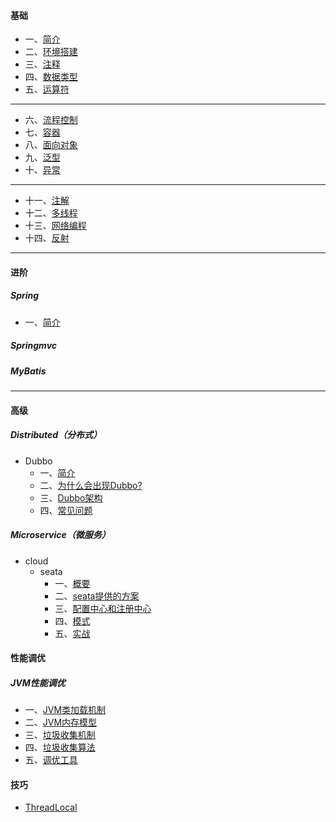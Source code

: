 #### 基础
- 一、[简介](./java/basic/01-briefintroduction.md)
- 二、[环境搭建](./java/basic/02-environment.md)
- 三、[注释](./java/basic/03-notes.md)
- 四、[数据类型](./java/basic/04-basicdatastructure.md)
- 五、[运算符](./java/basic/05-operator.md)
*****

- 六、[流程控制](./java/basic/06-processcontrol.md)
- 七、[容器](./java/basic/07-container.md)
- 八、[面向对象](./java/basic/08-oop.md)
- 九、[泛型](./java/basic/09-generic.md)
- 十、[异常](./java/basic/10-abnormal.md)

*****
- 十一、[注解](./java/basic/11-annotation.md)
- 十二、[多线程](./java/basic/12-thread.md)
- 十三、[网络编程](./java/basic/13-network.md)
- 十四、[反射](./java/basic/14-reflex.md)

*****

#### 进阶

##### Spring

- 一、[简介](./java/advanced/spring/01-briefintroduction.md)

##### Springmvc

##### MyBatis

*****

#### 高级

##### Distributed（分布式）
- Dubbo
    - 一、[简介](./java/senior/dubbo/01-briefintroduction.md)
    - 二、[为什么会出现Dubbo?](./java/senior/dubbo/02-reason.md)
    - 三、[Dubbo架构](./java/senior/dubbo/03-framework.md)
    - 四、[常见问题](./java/senior/dubbo/04-question.md)

##### Microservice（微服务）
- cloud
    - seata
        - 一、[概要](./java/senior/microservice/cloud/seata/01-outline.md)
        - 二、[seata提供的方案](./java/senior/microservice/cloud/seata/02-programme.md)
        - 三、[配置中心和注册中心]()
        - 四、[模式]()
        - 五、[实战]()

#### 性能调优

##### JVM性能调优
- 一、[JVM类加载机制](./po/jvm/01-classloader.md)
- 二、[JVM内存模型](./po/jvm/02-memorymodel.md)
- 三、[垃圾收集机制](./po/jvm/03-gccollector.md)
- 四、[垃圾收集算法](./po/jvm/04-gcalgorithm.md)
- 五、[调优工具](./po/jvm/05-tool.md)

#### 技巧
- [ThreadLocal](./skill/threadlocal.md)